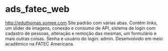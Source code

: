 # ads_fatec_web
http://eduthomas.somee.com
Site padrão com várias abas. Contêm links, um slider de imagens, conexão e consumo de API, sistema de login com cadastro de pessoas, alteração e remoção das mesmas, um formulário e mais outras coisas. Senha e usuário do login: admin. Desenvolvido em meio acadêmico na FATEC Americana.
